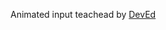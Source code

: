 Animated input teachead by <a target="_blank" href="https://www.youtube.com/watch?v=IxRJ8vplzAo">DevEd</a>

